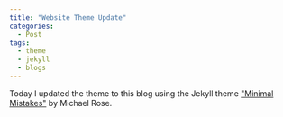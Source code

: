 ```yaml
---
title: "Website Theme Update"
categories:
  - Post
tags:
  - theme
  - jekyll
  - blogs
---
```


Today I updated the theme to this blog using the Jekyll theme ["Minimal Mistakes"](https://mmistakes.github.io/minimal-mistakes/) by Michael Rose. 